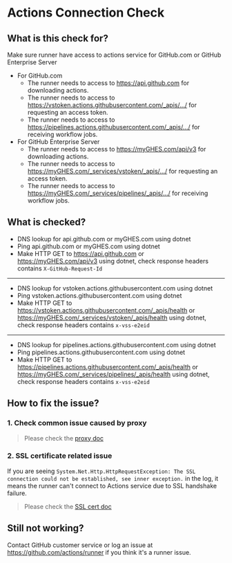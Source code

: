 
# Actions Connection Check

## What is this check for?

Make sure runner have access to actions service for GitHub.com or GitHub Enterprise Server

- For GitHub.com
  - The runner needs to access to https://api.github.com for downloading actions.
  - The runner needs to access to https://vstoken.actions.githubusercontent.com/_apis/.../ for requesting an access token.
  - The runner needs to access to https://pipelines.actions.githubusercontent.com/_apis/.../ for receiving workflow jobs.
- For GitHub Enterprise Server
  - The runner needs to access to https://myGHES.com/api/v3 for downloading actions.
  - The runner needs to access to https://myGHES.com/_services/vstoken/_apis/.../ for requesting an access token.
  - The runner needs to access to https://myGHES.com/_services/pipelines/_apis/.../ for receiving workflow jobs.

## What is checked?

- DNS lookup for api.github.com or myGHES.com using dotnet
- Ping api.github.com or myGHES.com using dotnet
- Make HTTP GET to https://api.github.com or https://myGHES.com/api/v3 using dotnet, check response headers contains `X-GitHub-Request-Id` 
---
- DNS lookup for vstoken.actions.githubusercontent.com using dotnet
- Ping vstoken.actions.githubusercontent.com using dotnet
- Make HTTP GET to https://vstoken.actions.githubusercontent.com/_apis/health or https://myGHES.com/_services/vstoken/_apis/health using dotnet, check response headers contains `x-vss-e2eid` 
---
- DNS lookup for pipelines.actions.githubusercontent.com using dotnet
- Ping pipelines.actions.githubusercontent.com using dotnet
- Make HTTP GET to https://pipelines.actions.githubusercontent.com/_apis/health or https://myGHES.com/_services/pipelines/_apis/health using dotnet, check response headers contains `x-vss-e2eid` 

## How to fix the issue?

### 1. Check common issue caused by proxy
  
  > Please check the [proxy doc](./proxy.md)

### 2. SSL certificate related issue

  If you are seeing `System.Net.Http.HttpRequestException: The SSL connection could not be established, see inner exception.` in the log, it means the runner can't connect to Actions service due to SSL handshake failure.
  > Please check the [SSL cert doc](./sslcert.md)
  
## Still not working?

Contact GitHub customer service or log an issue at https://github.com/actions/runner if you think it's a runner issue.